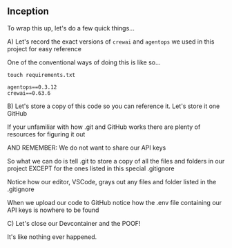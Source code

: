 ## Inception

To wrap this up, let's do a few quick things... 

A) Let's record the exact versions of `crewai` and `agentops` we used in this project for easy reference

One of the conventional ways of doing this is like so...

`touch requirements.txt`
```
agentops==0.3.12
crewai==0.63.6
```

B) Let's store a copy of this code so you can reference it. Let's store it one GitHub

If your unfamiliar with how .git and GitHub works there are plenty of resources for figuring it out

AND REMEMBER: We do not want to share our API keys

So what we can do is tell .git to store a copy of all the files and folders in our project EXCEPT for the ones listed in this special .gitignore

Notice how our editor, VSCode, grays out any files and folder listed in the .gitignore

When we upload our code to GitHub notice how the .env file containing our API keys is nowhere to be found

C) Let's close our Devcontainer and the POOF!

It's like nothing ever happened.
